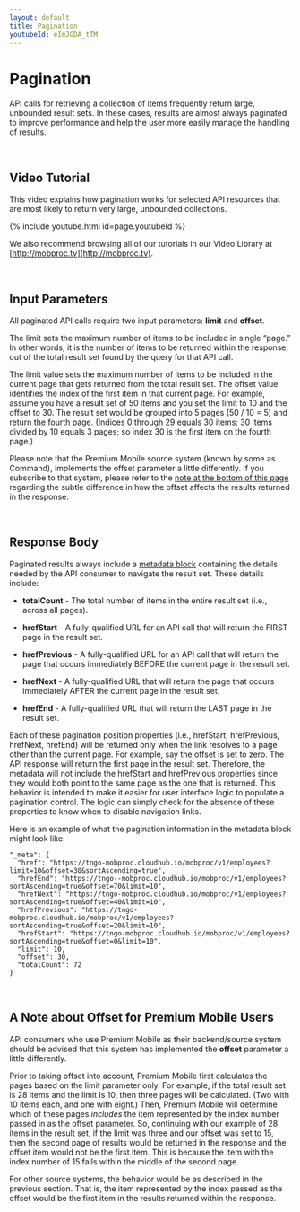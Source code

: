 ```yaml
---
layout: default
title: Pagination
youtubeId: eImJGDA_tTM
---
```


# Pagination

API calls for retrieving a collection of items frequently return large, unbounded result sets. In these cases, results are almost always paginated to improve performance and help the user more easily manage the handling of results.

<br/>

## Video Tutorial

This video explains how pagination works for selected API resources that are most likely to return very large, unbounded collections.

{% include youtube.html id=page.youtubeId %}

We also recommend browsing all of our tutorials in our Video Library at [http://mobproc.tv](http://mobproc.tv).

<br />

## Input Parameters

All paginated API calls require two input parameters: **limit** and **offset**. 

The limit sets the maximum number of items to be included in single “page.” In other words, it is the number of items to be returned within the response, out of the total result set found by the query for that API call. 

The limit value sets the maximum number of items to be included in the current page that gets returned from the total result set. The offset value identifies the index of the first item in that current page. For example, assume you have a result set of 50 items and you set the limit to 10 and the offset to 30. The result set would be grouped into 5 pages (50 / 10 = 5) and return the fourth page. (Indices 0 through 29 equals 30 items; 30 items divided by 10 equals 3 pages; so index 30 is the first item on the fourth page.)

Please note that the Premium Mobile source system (known by some as Command), implements the offset parameter a little differently. If you subscribe to that system, please refer to the [note at the bottom of this page](#offsetCMD) regarding the subtle difference in how the offset affects the results returned in the response.

<br />

## Response Body

Paginated results always include a [metadata block]({{site.url}}concepts/metadata/) containing the details needed by the API consumer to navigate the result set. These details include: 

* **totalCount** - The total number of items in the entire result set (i.e., across all pages).

* **hrefStart** - A fully-qualified URL for an API call that will return the FIRST page in the result set.

* **hrefPrevious** - A fully-qualified URL for an API call that will return the page that occurs immediately BEFORE the current page in the result set.

* **hrefNext** - A fully-qualified URL that will return the page that occurs immediately AFTER the current page in the result set.

* **hrefEnd** - A fully-qualified URL that will return the LAST page in the result set.

Each of these pagination position properties (i.e., hrefStart, hrefPrevious, hrefNext, hrefEnd) will be returned only when the link resolves to a page other than the current page. For example, say the offset is set to zero. The API response will return the first page in the result set. Therefore, the metadata will not include the hrefStart and hrefPrevious properties since they would both point to the same page as the one that is returned. This behavior is intended to make it easier for user interface logic to populate a pagination control. The logic can simply check for the absence of these properties to know when to disable navigation links.

Here is an example of what the pagination information in the metadata block might look like:

```
"_meta": {
  "href": "https://tngo-mobproc.cloudhub.io/mobproc/v1/employees?limit=10&offset=30&sortAscending=true",
  "hrefEnd": "https://tngo--mobproc.cloudhub.io/mobproc/v1/employees?sortAscending=true&offset=70&limit=10",
  "hrefNext": "https://tngo-mobproc.cloudhub.io/mobproc/v1/employees?sortAscending=true&offset=40&limit=10",
  "hrefPrevious": "https://tngo-mobproc.cloudhub.io/mobproc/v1/employees?sortAscending=true&offset=20&limit=10",
  "hrefStart": "https://tngo-mobproc.cloudhub.io/mobproc/v1/employees?sortAscending=true&offset=0&limit=10",
  "limit": 10,
  "offset": 30,
  "totalCount": 72
}
```

<br>

<a name="offsetCMD"></a>

## A Note about Offset for Premium Mobile Users

API consumers who use Premium Mobile as their backend/source system should be advised that this system has implemented the **offset** parameter a little differently. 

Prior to taking offset into account, Premium Mobile first calculates the pages based on the limit parameter only. For example, if the total result set is 28 items and the limit is 10, then three pages will be calculated. (Two with 10 items each, and one with eight.) Then, Premium Mobile will determine which of these pages *includes* the item represented by the index number passed in as the offset parameter. So, continuing with our example of 28 items in the result set, if the limit was three and our offset was set to 15, then the second page of results would be returned in the response and the offset item would not be the first item. This is because the item with the index number of 15 falls within the middle of the second page. 

For other source systems, the behavior would be as described in the previous section. That is, the item represented by the index passed as the offset would be the first item in the results returned within the response.